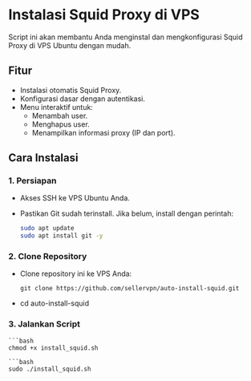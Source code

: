 # Instalasi Squid Proxy di VPS

Script ini akan membantu Anda menginstal dan mengkonfigurasi Squid Proxy di VPS Ubuntu dengan mudah.

## Fitur

* Instalasi otomatis Squid Proxy.
* Konfigurasi dasar dengan autentikasi.
* Menu interaktif untuk:
    * Menambah user.
    * Menghapus user.
    * Menampilkan informasi proxy (IP dan port).

## Cara Instalasi

### 1. Persiapan

* Akses SSH ke VPS Ubuntu Anda.
* Pastikan Git sudah terinstall. Jika belum, install dengan perintah:

   ```bash
   sudo apt update
   sudo apt install git -y

### 2. Clone Repository

* Clone repository ini ke VPS Anda:
   ```clone
   git clone https://github.com/sellervpn/auto-install-squid.git

* cd auto-install-squid

### 3. Jalankan Script

    ```bash
    chmod +x install_squid.sh

    ```bash
    sudo ./install_squid.sh
